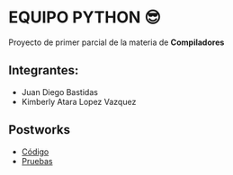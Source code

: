 # EQUIPO PYTHON 😎

Proyecto de primer parcial de la materia de **Compiladores**

## Integrantes:
 - Juan Diego Bastidas
 - Kimberly Atara Lopez Vazquez

## Postworks
- [Código](https://github.com/k-atara/python-compiler/blob/main/proyecto.py)
- [Pruebas](https://github.com/k-atara/python-compiler/blob/main/file.py)

